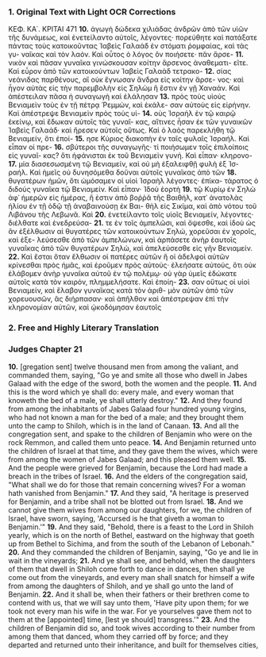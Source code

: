 ### 1. Original Text with Light OCR Corrections

ΚΕΦ. ΚΑ΄. ΚΡΙΤΑΙ 471
**10.** ἀγωγὴ δώδεκα χιλιάδας ἀνδρῶν ἀπὸ τῶν υἱῶν τῆς δυνάμεως, καὶ
ἐνετείλαντο αὐτοῖς, λέγοντες· πορεύθητε καὶ πατάξατε πάντας τοὺς
κατοικοῦντας Ἰαβεὶς Γαλαάδ ἐν στόματι ῥομφαίας, καὶ τὰς γυ-
ναῖκας καὶ τὸν λαόν. Καὶ οὗτος ὁ λόγος ὃν ποιήσετε· πᾶν ἄρσε-
**11.** νικὸν καὶ πᾶσαν γυναῖκα γινώσκουσαν κοίτην ἄρσενος ἀναθεματι-
εῖτε. Καὶ εὗρον ἀπὸ τῶν κατοικούντων Ἰαβεὶς Γαλαάδ τετρακο-
**12.** σίας νεάνιδας παρθένους, αἳ οὐκ ἔγνωσαν ἄνδρα εἰς κοίτην ἄρσε-
νος· καὶ ἦγον αὐτὰς εἰς τὴν παρεμβολὴν εἰς Σηλὼμ ἣ ἔστιν ἐν
γῇ Χαναάν. Καὶ ἀπέστειλαν πᾶσα ἡ συναγωγὴ καὶ ἐλάλησαν
**13.** πρὸς τοὺς υἱοὺς Βενιαμεὶν τοὺς ἐν τῇ πέτρᾳ Ῥεμμών, καὶ ἐκάλε-
σαν αὐτοὺς εἰς εἰρήνην. Καὶ ἀπέστρεψε Βενιαμεὶν πρὸς τοὺς υἱ-
**14.** οὺς Ἰσραὴλ ἐν τῷ καιρῷ ἐκείνῳ, καὶ ἔδωκαν αὐτοῖς τὰς γυναῖ-
κας, αἵτινες ἦσαν ἐκ τῶν γυναικῶν Ἰαβεὶς Γαλαάδ· καὶ ἤρεσεν
αὐτοῖς οὕτως. Καὶ ὁ λαὸς παρεκλήθη τῷ Βενιαμείν, ὅτι ἐποί-
**15.** ησε Κύριος διακοπὴν ἐν ταῖς φυλαῖς Ἰσραήλ. Καὶ εἶπαν οἱ πρε-
**16.** σβύτεροι τῆς συναγωγῆς· τί ποιήσωμεν τοῖς ἐπιλοίποις εἰς γυναῖ-
κας? ὅτι ἠφάνισται ἐκ τοῦ Βενιαμεὶν γυνή. Καὶ εἶπαν· κληρονο-
**17.** μία διασεσωσμένη τῷ Βενιαμείν, καὶ οὐ μὴ ἐξαλειφθῇ φυλὴ ἐξ Ἰσ-
ραήλ. Καὶ ἡμεῖς οὐ δυνησόμεθα δοῦναι αὐτοῖς γυναῖκας ἀπὸ τῶν
**18.** θυγατέρων ἡμῶν, ὅτι ὠμόσαμεν οἱ υἱοὶ Ἰσραὴλ λέγοντες· ἐπίκα-
τάρατος ὁ διδούς γυναῖκα τῷ Βενιαμείν. Καὶ εἶπαν· Ἰδοὺ ἑορτὴ
**19.** τῷ Κυρίῳ ἐν Σηλὼ ἀφ᾿ ἡμερῶν εἰς ἡμέρας, ἣ ἐστιν ἀπὸ βοῤῥᾶ
τῆς Βαιθήλ, κατ᾿ ἀνατολὰς ἡλίου ἐν τῇ ὁδῷ τῇ ἀναβαινούσῃ ἐκ Βαι-
θὴλ εἰς Σικίμα, καὶ ἀπὸ νότου τοῦ Λιβάνου τῆς Λεβωνᾶ. Καὶ
**20.** ἐνετείλαντο τοῖς υἱοῖς Βενιαμείν, λέγοντες· διέλθατε καὶ ἐνεδρεύσα-
**21.** τε ἐν τοῖς ἀμπελῶσι, καὶ ὄψεσθε, καὶ ἰδοὺ ὡς ἂν ἐξέλθωσιν αἱ
θυγατέρες τῶν κατοικούντων Σηλώ, χορεῦσαι ἐν χοροῖς, καὶ ἐξε-
λεύσεσθε ἀπὸ τῶν ἀμπελώνων, καὶ ἁρπάσετε ἀνὴρ ἑαυτοῖς γυναῖκας
ἀπὸ τῶν θυγατέρων Σηλώ, καὶ ἀπελεύσεσθε εἰς γῆν Βενιαμείν.
**22.** Καὶ ἔσται ὅταν ἔλθωσιν οἱ πατέρες αὐτῶν ἢ οἱ ἀδελφοὶ αὐτῶν
κρίνεσθαι πρὸς ἡμᾶς, καὶ ἐροῦμεν πρὸς αὐτούς· ἐλεήσατε αὐτούς,
ὅτι οὐκ ἐλάβομεν ἀνὴρ γυναῖκα αὐτοῦ ἐν τῷ πολέμῳ· οὐ γὰρ
ὑμεῖς ἐδώκατε αὐτοῖς κατὰ τὸν καιρόν, πλημμελήσατε. Καὶ ἐποίη-
**23.** σαν οὕτως οἱ υἱοὶ Βενιαμείν, καὶ ἔλαβον γυναῖκας κατὰ τὸν ἀριθ-
μὸν αὐτῶν ἀπὸ τῶν χορευουσῶν, ἃς διήρπασαν· καὶ ἀπῆλθον καὶ
ἀπέστρεψαν ἐπὶ τὴν κληρονομίαν αὐτῶν, καὶ ᾠκοδόμησαν ἑαυτοῖς

### 2. Free and Highly Literary Translation

### Judges Chapter 21

**10.** [gregation sent] twelve thousand men from among the valiant, and commanded them, saying, "Go ye and smite all those who dwell in Jabes Galaad with the edge of the sword, both the women and the people.
**11.** And this is the word which ye shall do: every male, and every woman that knoweth the bed of a male, ye shall utterly destroy."
**12.** And they found from among the inhabitants of Jabes Galaad four hundred young virgins, who had not known a man for the bed of a male; and they brought them unto the camp to Shiloh, which is in the land of Canaan.
**13.** And all the congregation sent, and spake to the children of Benjamin who were on the rock Remmon, and called them unto peace.
**14.** And Benjamin returned unto the children of Israel at that time, and they gave them the wives, which were from among the women of Jabes Galaad; and this pleased them well.
**15.** And the people were grieved for Benjamin, because the Lord had made a breach in the tribes of Israel.
**16.** And the elders of the congregation said, "What shall we do for those that remain concerning wives? For a woman hath vanished from Benjamin."
**17.** And they said, "A heritage is preserved for Benjamin, and a tribe shall not be blotted out from Israel.
**18.** And we cannot give them wives from among our daughters, for we, the children of Israel, have sworn, saying, 'Accursed is he that giveth a woman to Benjamin.'"
**19.** And they said, "Behold, there is a feast to the Lord in Shiloh yearly, which is on the north of Bethel, eastward on the highway that goeth up from Bethel to Sichima, and from the south of the Lebanon of Lebonah."
**20.** And they commanded the children of Benjamin, saying, "Go ye and lie in wait in the vineyards;
**21.** And ye shall see, and behold, when the daughters of them that dwell in Shiloh come forth to dance in dances, then shall ye come out from the vineyards, and every man shall snatch for himself a wife from among the daughters of Shiloh, and ye shall go unto the land of Benjamin.
**22.** And it shall be, when their fathers or their brethren come to contend with us, that we will say unto them, 'Have pity upon them; for we took not every man his wife in the war. For ye yourselves gave them not to them at the [appointed] time, [lest ye should] transgress.'"
**23.** And the children of Benjamin did so, and took wives according to their number from among them that danced, whom they carried off by force; and they departed and returned unto their inheritance, and built for themselves cities,